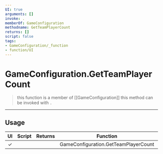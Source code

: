 ```yaml
---
UI: true
arguments: []
invoke: .
memberOf: GameConfiguration
methodname: GetTeamPlayerCount
returns: []
script: false
tags:
- GameConfiguration/_function
- function/UI
---
```

# GameConfiguration.GetTeamPlayerCount
> this function is a member of [[GameConfiguration]]
> this method can be invoked with `.`
-----
## Usage
|  UI | Script | Returns | Function | Arguments |
|:---:|:------:|-------:|:--------:|:---------|
|✓| ||GameConfiguration.GetTeamPlayerCount||
